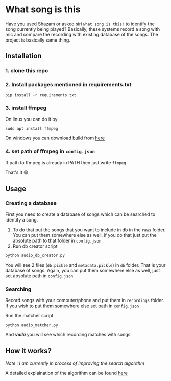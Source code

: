 # What song is this

Have you used Shazam or asked siri `what song is this?` to identify the song  currently being played? Basically, these systems record a song with mic and compare the recording with existing database of the songs. The project is basically same thing.

## Installation

### 1. clone this repo
### 2. Install packages mentioned in requirements.txt
```shell
pip install -r requirements.txt
```
### 3. install ffmpeg
On linux you can do it by
```shell
sudo apt install ffmpeg
```
On windows you can download build from [here](https://ffmpeg.zeranoe.com/builds/)

### 4. set path of ffmpeg in `config.json`
If path to ffmpeg is already in PATH then just write `ffmpeg`

That's it :smiley:

## Usage

### Creating a database
First you need to create a database of songs which can be searched to identify a song.

1. To do that put the songs that you want to include in db in the `raws` folder. You can put them somewhere else as well, if you do that just put the absolute path to that folder in `config.json`
2. Run db creator script
```shell
python audio_db_creator.py
```
   
You will see 2 files (`db.pickle` and `metadata.pickle`) in `db` folder. That is your database of songs. Again, you can put them somewhere else as well, just set absolute path in `config.json`

### Searching

Record songs with your computer/phone and put them in `recordings` folder. If you wish to put them somewhere else set path in `config.json`

Run the matcher script
```shell
python audio_matcher.py
```
And ***voila*** you will see which recording matches with songs

## How it works?

*Note : I am currently in process of improving the search algorithm*

A detailed explaination of the algorithm can be found [here](http://coding-geek.com/how-shazam-works/)



